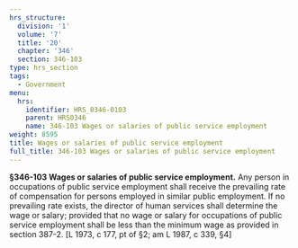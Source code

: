 ```yaml
---
hrs_structure:
  division: '1'
  volume: '7'
  title: '20'
  chapter: '346'
  section: 346-103
type: hrs_section
tags:
  - Government
menu:
  hrs:
    identifier: HRS_0346-0103
    parent: HRS0346
    name: 346-103 Wages or salaries of public service employment
weight: 8595
title: Wages or salaries of public service employment
full_title: 346-103 Wages or salaries of public service employment
---
```

**§346-103 Wages or salaries of public service employment.** Any person in occupations of public service employment shall receive the prevailing rate of compensation for persons employed in similar public employment. If no prevailing rate exists, the director of human services shall determine the wage or salary; provided that no wage or salary for occupations of public service employment shall be less than the minimum wage as provided in section 387-2\. [L 1973, c 177, pt of §2; am L 1987, c 339, §4]